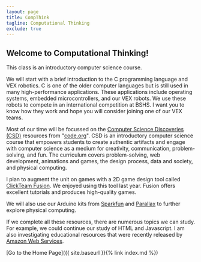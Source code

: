 ```yaml
---
layout: page
title: CompThink
tagline: Computational Thinking
exclude: true
---
```

<h2>Welcome to Computational&nbsp;Thinking!</h2>
<p>This class is an introductory<span> computer science course</span>.</p>
<p>We will start with a brief introduction to the C programming language and VEX robotics. C is one of the older computer&nbsp;languages but is still used in many high-performance applications. These applications include operating systems, embedded microcontrollers, and our VEX robots. We use these robots to compete in an international competition at&nbsp;BSHS. I want you to know how they work and hope you will consider joining one of our VEX teams.</p>
<p>Most of our time will be focussed on the&nbsp;<a href="https://code.org/educate/csd">Computer Science Discoveries (CSD)</a> resources from "<a href="https://code.org">code.org</a>".&nbsp;<span>CSD is an introductory computer science course that empowers students to create authentic artifacts and engage with computer science as a medium for creativity, communication, problem-solving, and fun. The curriculum covers problem-solving, web development, animations and games, the design process, data and society, and physical computing.</span></p>
<p>I plan to augment the unit on games with a 2D game design tool called <a href="https://www.clickteam.com/clickteam-fusion-2-5">ClickTeam Fusion</a>. We enjoyed using this tool last year. Fusion offers excellent tutorials and produces high-quality&nbsp;games.</p>
<p>We will also use our Arduino kits from <a href="https://learn.sparkfun.com/tutorials/sik-experiment-guide-for-the-arduino-101genuino-101-board">Sparkfun</a> and <a href="https://www.parallax.com/product/32335">Parallax</a> to further explore physical computing.</p>
<p>If we complete all these resources, there are numerous topics we can study. For example, we could continue our study of HTML and Javascript. I am also investigating educational resources that were recently released by <a href="https://aws.amazon.com/education/awseducate/14-and-older/">Amazon Web Services</a>.</p>

[Go to the Home Page]({{ site.baseurl }}{% link index.md %})
